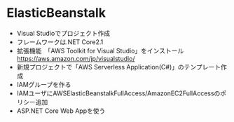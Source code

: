 # ElasticBeanstalk

- Visual Studioでプロジェクト作成
- フレームワークは.NET Core2.1
- 拡張機能　「AWS Toolkit for Visual Studio」をインストール  https://aws.amazon.com/jp/visualstudio/
- 新規プロジェクトで「AWS Serverless Application(C#)」のテンプレート作成
- IAMグループを作る
- IAMユーザにAWSElasticBeanstalkFullAccess/AmazonEC2FullAccessのポリシー追加
- ASP.NET Core Web Appを使う